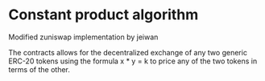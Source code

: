 # Constant product algorithm
Modified zuniswap implementation by jeiwan

The contracts allows for the decentralized exchange of any two generic ERC-20 tokens using the formula x * y = k to price any of the two tokens in terms of the other. 

